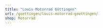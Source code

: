 ```yaml
---
title: "Louis Motorrad Göttingen"
url: /goettingen/louis-motorrad-goettingen/
shop: Motorrad
---
```

